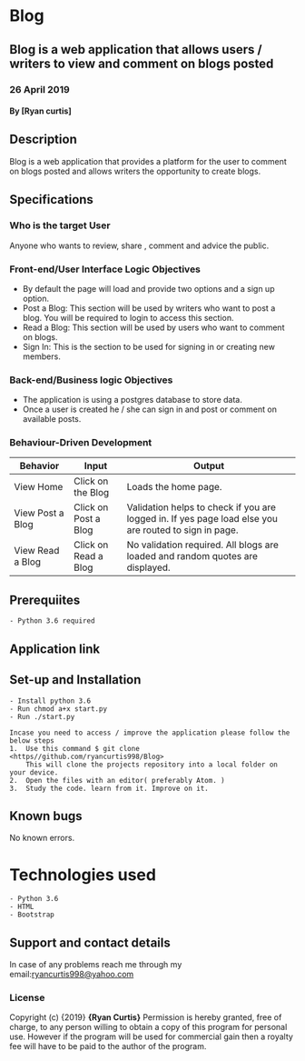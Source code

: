 # Blog

## Blog is a web application that allows users / writers to view and comment on blogs posted

### 26 April 2019

#### By **[Ryan curtis]**

## Description

Blog is a web application that provides a platform for the user to comment on blogs posted and allows writers the opportunity to create blogs.

## Specifications

### Who is the target User

 Anyone who wants to review, share , comment and advice the public.

### Front-end/User Interface Logic Objectives

* By default the page will load and provide two options and a sign up option.
* Post a Blog: This section will be used by writers who want to post a blog. You will be required to login to access this section.
* Read a Blog: This section will be used by users who want to comment on blogs.
* Sign In: This is the section to be used for signing in or creating new members.

### Back-end/Business logic Objectives

* The application is using a postgres database to store data.
* Once a user is created he / she can sign in and post or comment on available posts.

### Behaviour-Driven Development

| Behavior            | Input                         | Output                        |
| ------------------- | ----------------------------- | ----------------------------- |
| View Home | Click on the Blog | Loads the home page. |
| View Post a Blog | Click on Post a Blog | Validation helps to check if you are logged in. If yes page load else you are routed to sign in page.|
| View Read a Blog | Click on Read a Blog | No validation required. All blogs are loaded and random quotes are displayed.|

## Prerequiites

    - Python 3.6 required

## Application link

## Set-up and Installation

    - Install python 3.6
    - Run chmod a+x start.py
    - Run ./start.py

    Incase you need to access / improve the application please follow the below steps
    1.  Use this command $ git clone <https//github.com/ryancurtis998/Blog>
        This will clone the projects repository into a local folder on your device.
    2.  Open the files with an editor( preferably Atom. )
    3.  Study the code. learn from it. Improve on it.

## Known bugs

No known errors.

# Technologies used

    - Python 3.6
    - HTML
    - Bootstrap

## Support and contact details

In case of any problems reach me through my email:ryancurtis998@yahoo.com

### License

Copyright (c) {2019} **{Ryan Curtis}**
Permission is hereby granted, free of charge, to any person willing to obtain a copy of this program for personal use. However if the program will be used for commercial gain then a royalty fee will have to be paid to the author of the program.
